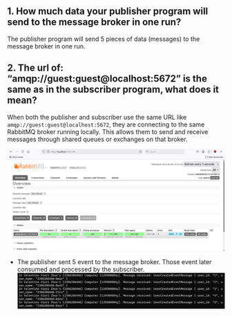 ## 1. How much data your publisher program will send to the message broker in one run?
The publisher program will send 5 pieces of data (messages) to the message broker in one run.

## 2. The url of: “amqp://guest:guest@localhost:5672” is the same as in the subscriber program, what does it mean?
When both the publisher and subscriber use the same URL like `amqp://guest:guest@localhost:5672`, they are connecting to the same RabbitMQ broker running locally. This allows them to send and receive messages through shared queues or exchanges on that broker.

![alt text](PublisherSS1.png)

- The publisher sent 5 event to the message broker. Those event later consumed and processed by the subscriber. 
![alt text](PublisherSS2.png)
